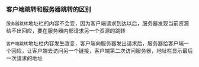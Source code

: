 
### 客户端跳转和服务器跳转的区别

`服务器跳转`地址栏的内容不会变，因为客户端请求到达以后，服务器发现当前资源给不出回应，要在服务器内部请求另一个资源的跳转  

`客户端跳转`地址栏内容发生改变，客户端向服务器发出请求后，服务器给客户端一个回应，让客户端去访问另一个链接，客户端第二次访问服务器，地址栏显示最后一次请求的地址


